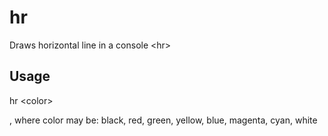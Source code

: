 # hr
Draws horizontal line in a console &lt;hr>

## Usage

hr &lt;color&gt;

, where color may be: black, red, green, yellow, blue, magenta, cyan, white